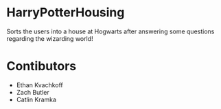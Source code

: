 # HarryPotterHousing
Sorts the users into a house at Hogwarts after answering some questions regarding the wizarding world!

# Contibutors
- Ethan Kvachkoff
- Zach Butler
- Catlin Kramka
